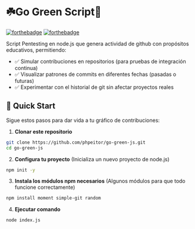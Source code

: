 # ☘️Go Green Script🐞
[![forthebadge](http://forthebadge.com/images/badges/made-with-javascript.svg)](https://www.linkedin.com/in/drphp/)
[![forthebadge](http://forthebadge.com/images/badges/built-with-love.svg)](https://www.linkedin.com/in/drphp/)

Script Pentesting en node.js que genera actividad de github con propósitos educativos, permitiendo:

- ✅ Simular contribuciones en repositorios (para pruebas de integración continua)
- ✅ Visualizar patrones de commits en diferentes fechas (pasadas o futuras)
- ✅ Experimentar con el historial de git sin afectar proyectos reales

## 🚀 Quick Start

Sigue estos pasos para dar vida a tu gráfico de contribuciones:

1. **Clonar este repositorio**
```bash
git clone https://github.com/phpeitor/go-green-js.git
cd go-green-js
```
2. **Configura tu proyecto** (Inicializa un nuevo proyecto de node.js)
```bash
npm init -y
  ```
3. **Instala los módulos npm necesarios** (Algunos módulos para que todo funcione correctamente)
```bash
npm install moment simple-git random
```
4. **Ejecutar comando**
```bash
node index.js
```

